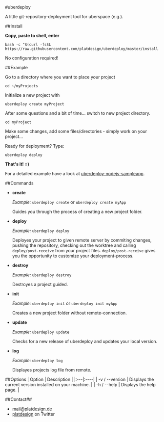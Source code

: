#uberdeploy

A little git-repository-deployment tool for uberspace (e.g.).

##Install

**Copy, paste to shell, enter**

	bash -c "$(curl -fsSL https://raw.githubusercontent.com/platdesign/uberdeploy/master/install.sh)"

No configuration required!

##Example

Go to a directory where you want to place your project

`cd ~/myProjects`

Initialize a new project with

`uberdeploy create myProject`

After some questions and a bit of time... switch to new project directory. 

`cd myProject`

Make some changes, add some files/directories - simply work on your project...

Ready for deployment? Type:

`uberdeploy deploy`

**That's it! =)**


For a detailed example have a look at [uberdeploy-nodejs-sampleapp](https://github.com/platdesign/uberdeploy-nodejs-sampleapp).



##Commands
- **create**

	*Example:* `uberdeploy create` or `uberdeploy create myApp`
	
	Guides you through the process of creating a new project folder.


- **deploy**
	
	*Example:* `uberdeploy deploy`
	
	Deployes your project to given remote server by commiting changes, pushing the repository, checking out the worktree and calling `deploy/post-receive` from your project files. `deploy/post-receive` gives you the opportunity to customize your deployment-process.


- **destroy**

	*Example:* `uberdeploy destroy`
	
	Destroyes a project guided.

- **init**

	*Example:* `uberdeploy init` or `uberdeploy init myApp`
	
	Creates a new project folder without remote-connection.

	
- **update**

	*Example:* `uberdeploy update`

	Checks for a new release of uberdeploy and updates your local version.
	
- **log**

	*Example:* `uberdeploy log`
	
	Displayes projects log file from remote.

	
	
##Options
| Option | Description |
|:---|:----|
| -v / --version | Displays the current version installed on your machine. |
| -h / --help | Displays the help page. |



##Contact##

- [mail@platdesign.de](mailto:mail@platdesign.de)
- [platdesign](https://twitter.com/platdesign) on Twitter